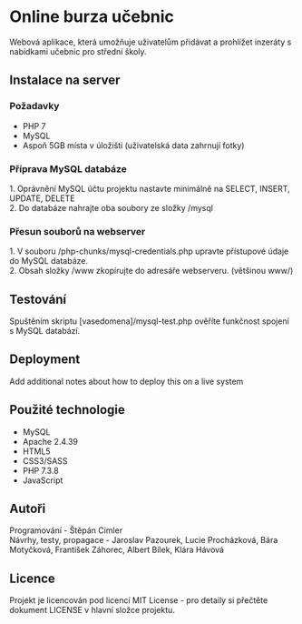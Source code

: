 <h1>Online burza učebnic</h1>
Webová aplikace, která umožňuje uživatelům přidávat a prohlížet inzeráty s nabídkami učebnic pro střední školy.

<h2>Instalace na server</h2>

<h3>Požadavky</h3>
<ul>
	<li>PHP 7</li>
	<li>MySQL</li>
	<li>Aspoň 5GB místa v úložišti (uživatelská data zahrnují fotky)</li>
</ul>

<h3>Příprava MySQL databáze</h3>
1. Oprávnění MySQL účtu projektu nastavte minimálně na SELECT, INSERT, UPDATE, DELETE<br>
2. Do databáze nahrajte oba soubory ze složky /mysql

<h3>Přesun souborů na webserver</h3>
1. V souboru /php-chunks/mysql-credentials.php upravte přístupové údaje do MySQL databáze.<br>
2. Obsah složky /www zkopírujte do adresáře webserveru. (většinou www/)

<h2>Testování</h2>
Spuštěním skriptu [vasedomena]/mysql-test.php ověříte funkčnost spojení s MySQL databází.<br>

<h2>Deployment</h2>
Add additional notes about how to deploy this on a live system

<h2>Použité technologie</h2>
<ul>
	<li>MySQL</li>
	<li>Apache 2.4.39</li>
	<li>HTML5</li>
	<li>CSS3/SASS</li>
	<li>PHP 7.3.8</li>
	<li>JavaScript</li>
</ul>

<h2>Autoři</h2>
Programování - Štěpán Cimler<br>
Návrhy, testy, propagace - Jaroslav Pazourek, Lucie Procházková, Bára Motyčková, František Záhorec, Albert Bílek, Klára Hávová

<h2>Licence</h2>
Projekt je licencován pod licencí MIT License - pro detaily si přečtěte dokument LICENSE v hlavní složce projektu.
